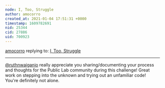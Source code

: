 ```yaml
---
node: I, Too, Struggle
author: amocorro
created_at: 2021-01-04 17:51:31 +0000
timestamp: 1609782691
nid: 25344
cid: 27886
uid: 700923
---
```




[amocorro](../profile/amocorro) replying to: [I, Too, Struggle](../notes/ruthnwaiganjo/12-28-2020/i-too-struggle)

----
[@ruthnwaiganjo](/profile/ruthnwaiganjo) really appreciate you sharing/documenting your process and thoughts for the Public Lab community during this challenge! Great work on stepping into the unknown and trying out an unfamiliar code! You're definitely not alone. 